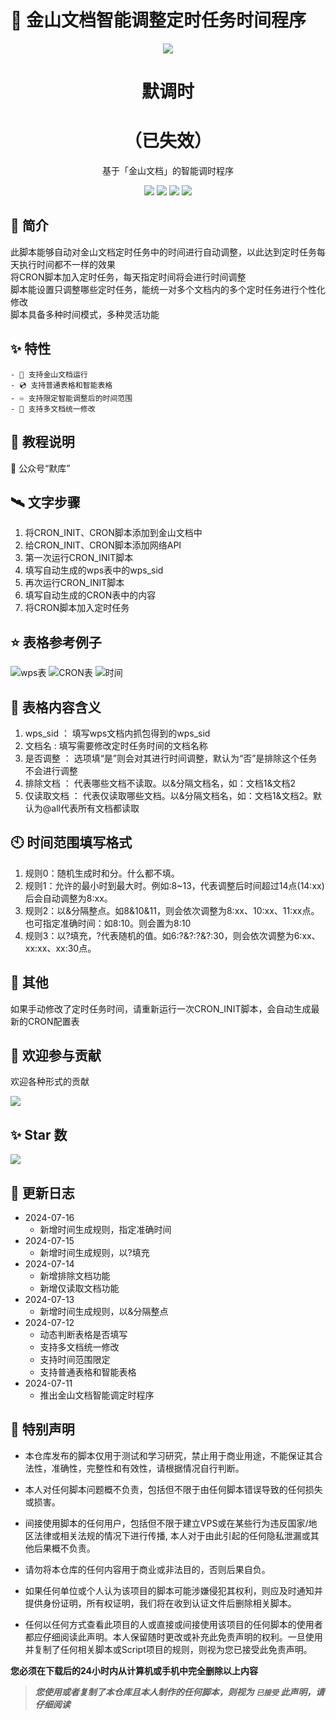# 🎉 金山文档智能调整定时任务时间程序
<div align="center">
    <img src="https://socialify.git.ci/imoki/wpscron/image?description=1&font=Rokkitt&forks=1&issues=1&language=1&owner=1&pattern=Circuit%20Board&pulls=1&stargazers=1&theme=Dark">
<h1>默调时</h1>
<h1>（已失效）</h1>
基于「金山文档」的智能调时程序

<div id="shield">

[![][github-stars-shield]][github-stars-link]
[![][github-forks-shield]][github-forks-link]
[![][github-issues-shield]][github-issues-link]
[![][github-contributors-shield]][github-contributors-link]

<!-- SHIELD GROUP -->
</div>
</div>

## 🎊 简介
此脚本能够自动对金山文档定时任务中的时间进行自动调整，以此达到定时任务每天执行时间都不一样的效果  
将CRON脚本加入定时任务，每天指定时间将会进行时间调整  
脚本能设置只调整哪些定时任务，能统一对多个文档内的多个定时任务进行个性化修改  
脚本具备多种时间模式，多种灵活功能  

## ✨ 特性
    - 📀 支持金山文档运行
    - 💿 支持普通表格和智能表格
    - ♾️ 支持限定智能调整后的时间范围
    - 💽 支持多文档统一修改
    

## 🍨 教程说明
💬 公众号“默库”

## 🛰️ 文字步骤
1. 将CRON_INIT、CRON脚本添加到金山文档中
2. 给CRON_INIT、CRON脚本添加网络API
3. 第一次运行CRON_INIT脚本
4. 填写自动生成的wps表中的wps_sid
5. 再次运行CRON_INIT脚本
6. 填写自动生成的CRON表中的内容
7. 将CRON脚本加入定时任务

## ⭐ 表格参考例子
![wps表](https://s3.bmp.ovh/imgs/2024/07/14/9045db168c0875ee.png)
![CRON表](https://s3.bmp.ovh/imgs/2024/07/14/dc9fcfdf5ba3eb7c.png)
![时间](https://s3.bmp.ovh/imgs/2024/07/15/5b3b7904259cc1ac.png)

## 🧾 表格内容含义 
1. wps_sid ： 填写wps文档内抓包得到的wps_sid
2. 文档名 : 填写需要修改定时任务时间的文档名称
3. 是否调整 ： 选项填“是”则会对其进行时间调整，默认为“否”是排除这个任务不会进行调整
4. 排除文档 ： 代表哪些文档不读取。以&分隔文档名，如：文档1&文档2
5. 仅读取文档 ： 代表仅读取哪些文档。以&分隔文档名，如：文档1&文档2。默认为@all代表所有文档都读取

## 🕙 时间范围填写格式
1. 规则0：随机生成时和分。什么都不填。  
1. 规则1：允许的最小时到最大时。例如:8\~13，代表调整后时间超过14点(14:xx)后会自动调整为8:xx。  
2. 规则2：以&分隔整点。如8&10&11，则会依次调整为8:xx、10:xx、11:xx点。也可指定准确时间：如8:10。则会置为8:10  
3. 规则3：以?填充，?代表随机的值。如6:?&?:?&?:30，则会依次调整为6:xx、xx:xx、xx:30点。  


## 🚀 其他
如果手动修改了定时任务时间，请重新运行一次CRON_INIT脚本，会自动生成最新的CRON配置表

## 🤝 欢迎参与贡献
欢迎各种形式的贡献

[![][pr-welcome-shield]][pr-welcome-link]

<!-- ### 💗 感谢我们的贡献者
[![][github-contrib-shield]][github-contrib-link] -->


## ✨ Star 数

[![][starchart-shield]][starchart-link]

## 📝 更新日志 
- 2024-07-16
    * 新增时间生成规则，指定准确时间
- 2024-07-15
    * 新增时间生成规则，以?填充
- 2024-07-14
    * 新增排除文档功能
    * 新增仅读取文档功能
- 2024-07-13
    * 新增时间生成规则，以&分隔整点
- 2024-07-12
    * 动态判断表格是否填写
    * 支持多文档统一修改
    * 支持时间范围限定
    * 支持普通表格和智能表格
- 2024-07-11
    * 推出金山文档智能调定时程序

## 📌 特别声明

- 本仓库发布的脚本仅用于测试和学习研究，禁止用于商业用途，不能保证其合法性，准确性，完整性和有效性，请根据情况自行判断。

- 本人对任何脚本问题概不负责，包括但不限于由任何脚本错误导致的任何损失或损害。

- 间接使用脚本的任何用户，包括但不限于建立VPS或在某些行为违反国家/地区法律或相关法规的情况下进行传播, 本人对于由此引起的任何隐私泄漏或其他后果概不负责。

- 请勿将本仓库的任何内容用于商业或非法目的，否则后果自负。

- 如果任何单位或个人认为该项目的脚本可能涉嫌侵犯其权利，则应及时通知并提供身份证明，所有权证明，我们将在收到认证文件后删除相关脚本。

- 任何以任何方式查看此项目的人或直接或间接使用该项目的任何脚本的使用者都应仔细阅读此声明。本人保留随时更改或补充此免责声明的权利。一旦使用并复制了任何相关脚本或Script项目的规则，则视为您已接受此免责声明。

**您必须在下载后的24小时内从计算机或手机中完全删除以上内容**

> ***您使用或者复制了本仓库且本人制作的任何脚本，则视为 `已接受` 此声明，请仔细阅读***

<!-- LINK GROUP -->
[github-codespace-link]: https://codespaces.new/imoki/wpscron
[github-codespace-shield]: https://github.com/imoki/wpscron/blob/main/images/codespaces.png?raw=true
[github-contributors-link]: https://github.com/imoki/wpscron/graphs/contributors
[github-contributors-shield]: https://img.shields.io/github/contributors/imoki/wpscron?color=c4f042&labelColor=black&style=flat-square
[github-forks-link]: https://github.com/imoki/wpscron/network/members
[github-forks-shield]: https://img.shields.io/github/forks/imoki/wpscron?color=8ae8ff&labelColor=black&style=flat-square
[github-issues-link]: https://github.com/imoki/wpscron/issues
[github-issues-shield]: https://img.shields.io/github/issues/imoki/wpscron?color=ff80eb&labelColor=black&style=flat-square
[github-stars-link]: https://github.com/imoki/wpscron/stargazers
[github-stars-shield]: https://img.shields.io/github/stars/imoki/wpscron?color=ffcb47&labelColor=black&style=flat-square
[github-releases-link]: https://github.com/imoki/wpscron/releases
[github-releases-shield]: https://img.shields.io/github/v/release/imoki/wpscron?labelColor=black&style=flat-square
[github-release-date-link]: https://github.com/imoki/wpscron/releases
[github-release-date-shield]: https://img.shields.io/github/release-date/imoki/wpscron?labelColor=black&style=flat-square
[pr-welcome-link]: https://github.com/imoki/wpscron/pulls
[pr-welcome-shield]: https://img.shields.io/badge/🤯_pr_welcome-%E2%86%92-ffcb47?labelColor=black&style=for-the-badge
[github-contrib-link]: https://github.com/imoki/wpscron/graphs/contributors
[github-contrib-shield]: https://contrib.rocks/image?repo=imoki%2Fsign_script
[docker-pull-shield]: https://img.shields.io/docker/pulls/imoki/wpscron?labelColor=black&style=flat-square
[docker-pull-link]: https://hub.docker.com/repository/docker/imoki/wpscron
[docker-size-shield]: https://img.shields.io/docker/image-size/imoki/wpscron?labelColor=black&style=flat-square
[docker-size-link]: https://hub.docker.com/repository/docker/imoki/wpscron
[docker-stars-shield]: https://img.shields.io/docker/stars/imoki/wpscron?labelColor=black&style=flat-square
[docker-stars-link]: https://hub.docker.com/repository/docker/imoki/wpscron
[starchart-shield]: https://api.star-history.com/svg?repos=imoki/wpscron&type=Date
[starchart-link]: https://api.star-history.com/svg?repos=imoki/wpscron&type=Date

